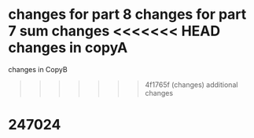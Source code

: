 changes for part 8
changes for part 7
sum changes
<<<<<<< HEAD
changes in copyA
=======
changes in CopyB
>>>>>>> 4f1765f (changes)
additional changes
# 247024